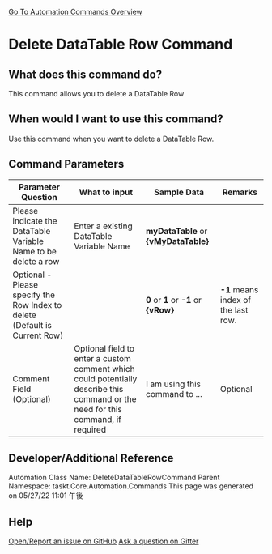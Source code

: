 <!--TITLE: Delete DataTable Row Command -->
<!-- SUBTITLE: a command in the DataTable Commands group. -->
[Go To Automation Commands Overview](/automation-commands.md)


# Delete DataTable Row Command


## What does this command do?
This command allows you to delete a DataTable Row


## When would I want to use this command?
Use this command when you want to delete a DataTable Row.


## Command Parameters
| Parameter Question   	| What to input  	|  Sample Data 	| Remarks  	|
| ---                    | ---               | ---           | ---       |
|Please indicate the DataTable Variable Name to be delete a row|Enter a existing DataTable Variable Name|**myDataTable** or **{vMyDataTable}**||
|Optional - Please specify the Row Index to delete (Default is Current Row)||**0** or **1** or **-1** or **{vRow}**|**-1** means index of the last row.|
|Comment Field (Optional)|Optional field to enter a custom comment which could potentially describe this command or the need for this command, if required|I am using this command to ...|Optional|








## Developer/Additional Reference
Automation Class Name: DeleteDataTableRowCommand
Parent Namespace: taskt.Core.Automation.Commands
This page was generated on 05/27/22 11:01 午後


## Help
[Open/Report an issue on GitHub](https://github.com/saucepleez/taskt/issues/new)
[Ask a question on Gitter](https://gitter.im/taskt-rpa/Lobby)
